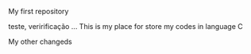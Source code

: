 My first repository

teste, veririficação
...
This is my place for store my codes in language C

My other changeds
